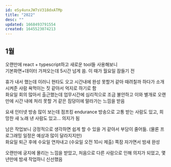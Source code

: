 ```yaml
---
id: eSy4unxJW7sV318dxATMp
title: "2022"
desc: ""
updated: 1668493791554
created: 1645523074213
---
```


## 1월

오랜만에 react + typescript하고 새로운 tool들 사용해보니  
기본화면+데이터 가져오는데 5시간 넘게 씀. 이 때가 월요일 잠들기 전

휴가 내서 했는데 이러니 현타도 오고 시간내에 완성 못할거 같아 때려칠까 하다가 소개 시켜준 사람 욕먹이는 짓 같아서 억지로 하기로 함  
화요일 회의 많아서 출근했는데 업무시간에 심리적으로 조금 불안하고 이와 별개로 오랜만에 시간 내에 처리 못할 거 같은 짐덩이에 말라가는 느낌을 받음

요새 인터넷 방송 많이 보는데 점프킹 endurance 방송으로 고통 받는 사람도 있고, 희망찬 새 노래 낸 사람도 있고... 의지가 됨

남은 작업보니 긍정적으로 생각하면 쉽게 할 수 있을 거 같아서 부담이 줄어듦. (물론 프로그래밍 일정은 예상과 많이 달라지지만)  
화요일 퇴근 후에 수요일 연차내고 (수요일 오전 10시 제출) 쪽잠 자가면서 밤새 완성

오랜만에 궁지에 몰리는 느낌을 받았고, 처음으로 다른 사람으로 인해 의지가 되었고, 몇 년만에 밤새 작업하니 신선했음
